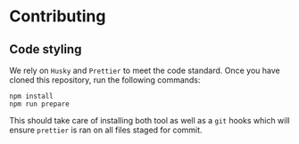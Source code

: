 # Contributing

## Code styling

We rely on `Husky` and `Prettier` to meet the code standard. Once you have cloned this repository, run the following commands:

```shell
npm install
npm run prepare
```

This should take care of installing both tool as well as a `git` hooks which will ensure `prettier` is ran on all files staged for commit.
